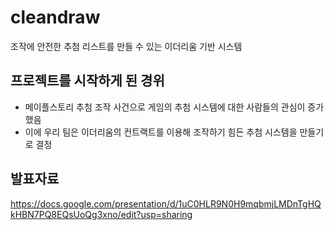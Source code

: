 # cleandraw
조작에 안전한 추첨 리스트를 만들 수 있는 이더리움 기반 시스템

## 프로젝트를 시작하게 된 경위
* 메이플스토리 추첨 조작 사건으로 게임의 추첨 시스템에 대한 사람들의 관심이 증가했음
* 이에 우리 팀은 이더리움의 컨트랙트를 이용해 조작하기 힘든 추첨 시스템을 만들기로 결정

## 발표자료
https://docs.google.com/presentation/d/1uC0HLR9N0H9mqbmjLMDnTgHQkHBN7PQ8EQsUoQg3xno/edit?usp=sharing
